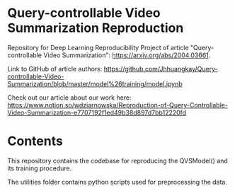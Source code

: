 # Query-controllable Video Summarization Reproduction

Repository for Deep Learning Reproducibility Project of article "Query-controllable Video Summarization": https://arxiv.org/abs/2004.03661.

Link to GitHub of article authors: https://github.com/Jhhuangkay/Query-controllable-Video-Summarization/blob/master/model%26training/model.ipynb

Check out our article about our work here: https://www.notion.so/wdziarnowska/Reproduction-of-Query-Controllable-Video-Summarization-e7707192f1ed49b38d897d7bb12220fd


# Contents

This repository contains the codebase for reproducing the QVSModel() and its training procedure. 

The utilities folder contains python scripts used for preprocessing the data.


